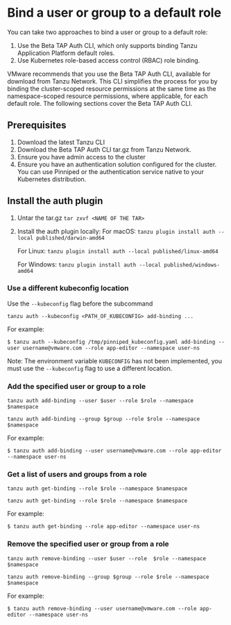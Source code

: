 # Bind a user or group to a default role

You can take two approaches to bind a user or group to a default role:

1. Use the Beta TAP Auth CLI, which only supports binding Tanzu Application Platform default roles.
1. Use Kubernetes role-based access control (RBAC) role binding.

VMware recommends that you use the Beta TAP Auth CLI, available for download from Tanzu Network. This CLI simplifies the process for you by binding the cluster-scoped resource permissions at the same time as the namespace-scoped resource permissions, where applicable, for each default role. The following sections cover the Beta TAP Auth CLI.

## <a id="prereqs"></a>Prerequisites

1. Download the latest Tanzu CLI
1. Download the Beta TAP Auth CLI tar.gz from Tanzu Network.
1. Ensure you have admin access to the cluster
1. Ensure you have an authentication solution configured for the cluster. You can use Pinniped or the authentication service native to your Kubernetes distribution.


## <a id="install"></a>Install the auth plugin

1. Untar the tar.gz
	`tar zxvf <NAME OF THE TAR>`
1. Install the auth plugin locally:
	For macOS:
	`tanzu plugin install auth --local published/darwin-amd64`

	For Linux:
	`tanzu plugin install auth --local published/linux-amd64`

	For Windows:
	`tanzu plugin install auth --local published/windows-amd64`

### <a id="use-kubeconfig"></a>Use a different kubeconfig location

Use the `--kubeconfig` flag before the subcommand

```
tanzu auth --kubeconfig <PATH_OF_KUBECONFIG> add-binding ...
```

For example:

```
$ tanzu auth --kubeconfig /tmp/pinniped_kubeconfig.yaml add-binding --user username@vmware.com --role app-editor --namespace user-ns
```

Note: The environment variable `KUBECONFIG` has not been implemented, you must use the `--kubeconfig` flag to use a different location.

### <a id="add-user-group-to-role"></a>Add the specified user or group to a role

```
tanzu auth add-binding --user $user --role $role --namespace $namespace

tanzu auth add-binding --group $group --role $role --namespace $namespace
```

For example:

```
$ tanzu auth add-binding --user username@vmware.com --role app-editor --namespace user-ns
```

### <a id="get-list-users"></a>Get a list of users and groups from a role

```
tanzu auth get-binding --role $role --namespace $namespace

tanzu auth get-binding --role $role --namespace $namespace
```

For example:

```
$ tanzu auth get-binding --role app-editor --namespace user-ns
```

### <a id="remove-binding"></a>Remove the specified user or group from a role

```
tanzu auth remove-binding --user $user --role  $role --namespace $namespace

tanzu auth remove-binding --group $group --role $role --namespace $namespace
```

For example:

```
$ tanzu auth remove-binding --user username@vmware.com --role app-editor --namespace user-ns
```
